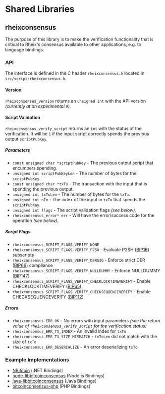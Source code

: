Shared Libraries
================

## rheixconsensus

The purpose of this library is to make the verification functionality that is critical to Rheix's consensus available to other applications, e.g. to language bindings.

### API

The interface is defined in the C header `rheixconsensus.h` located in  `src/script/rheixconsensus.h`.

#### Version

`rheixconsensus_version` returns an `unsigned int` with the API version *(currently at an experimental `0`)*.

#### Script Validation

`rheixconsensus_verify_script` returns an `int` with the status of the verification. It will be `1` if the input script correctly spends the previous output `scriptPubKey`.

##### Parameters
- `const unsigned char *scriptPubKey` - The previous output script that encumbers spending.
- `unsigned int scriptPubKeyLen` - The number of bytes for the `scriptPubKey`.
- `const unsigned char *txTo` - The transaction with the input that is spending the previous output.
- `unsigned int txToLen` - The number of bytes for the `txTo`.
- `unsigned int nIn` - The index of the input in `txTo` that spends the `scriptPubKey`.
- `unsigned int flags` - The script validation flags *(see below)*.
- `rheixconsensus_error* err` - Will have the error/success code for the operation *(see below)*.

##### Script Flags
- `rheixconsensus_SCRIPT_FLAGS_VERIFY_NONE`
- `rheixconsensus_SCRIPT_FLAGS_VERIFY_P2SH` - Evaluate P2SH ([BIP16](https://github.com/bitcoin/bips/blob/master/bip-0016.mediawiki)) subscripts
- `rheixconsensus_SCRIPT_FLAGS_VERIFY_DERSIG` - Enforce strict DER ([BIP66](https://github.com/bitcoin/bips/blob/master/bip-0066.mediawiki)) compliance
- `rheixconsensus_SCRIPT_FLAGS_VERIFY_NULLDUMMY` - Enforce NULLDUMMY ([BIP147](https://github.com/bitcoin/bips/blob/master/bip-0147.mediawiki))
- `rheixconsensus_SCRIPT_FLAGS_VERIFY_CHECKLOCKTIMEVERIFY` - Enable CHECKLOCKTIMEVERIFY ([BIP65](https://github.com/bitcoin/bips/blob/master/bip-0065.mediawiki))
- `rheixconsensus_SCRIPT_FLAGS_VERIFY_CHECKSEQUENCEVERIFY` - Enable CHECKSEQUENCEVERIFY ([BIP112](https://github.com/bitcoin/bips/blob/master/bip-0112.mediawiki))

##### Errors
- `rheixconsensus_ERR_OK` - No errors with input parameters *(see the return value of `rheixconsensus_verify_script` for the verification status)*
- `rheixconsensus_ERR_TX_INDEX` - An invalid index for `txTo`
- `rheixconsensus_ERR_TX_SIZE_MISMATCH` - `txToLen` did not match with the size of `txTo`
- `rheixconsensus_ERR_DESERIALIZE` - An error deserializing `txTo`

### Example Implementations
- [NBitcoin](https://github.com/NicolasDorier/NBitcoin/blob/master/NBitcoin/Script.cs#L814) (.NET Bindings)
- [node-libbitcoinconsensus](https://github.com/bitpay/node-libbitcoinconsensus) (Node.js Bindings)
- [java-libbitcoinconsensus](https://github.com/dexX7/java-libbitcoinconsensus) (Java Bindings)
- [bitcoinconsensus-php](https://github.com/Bit-Wasp/bitcoinconsensus-php) (PHP Bindings)
